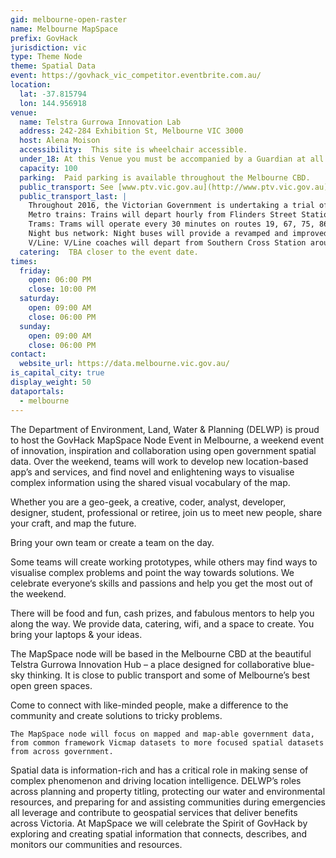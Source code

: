 ```yaml
---
gid: melbourne-open-raster
name: Melbourne MapSpace
prefix: GovHack
jurisdiction: vic
type: Theme Node
theme: Spatial Data
event: https://govhack_vic_competitor.eventbrite.com.au/
location:
  lat: -37.815794
  lon: 144.956918
venue:
  name: Telstra Gurrowa Innovation Lab
  address: 242-284 Exhibition St, Melbourne VIC 3000   
  host: Alena Moison
  accessibility:  This site is wheelchair accessible.
  under_18: At this Venue you must be accompanied by a Guardian at all times.
  capacity: 100
  parking:  Paid parking is available throughout the Melbourne CBD.
  public_transport: See [www.ptv.vic.gov.au](http://www.ptv.vic.gov.au) for details of public transport available.
  public_transport_last: |
    Throughout 2016, the Victorian Government is undertaking a trial of all-night public transport on weekends. 
    Metro trains: Trains will depart hourly from Flinders Street Station on all lines (except Stony Point and Flemington Racecourse). Many stations will benefit from multiple trains each hour, where they are serviced by two or more train lines. 
    Trams: Trams will operate every 30 minutes on routes 19, 67, 75, 86, 96 and 109. This will provide wide coverage across Melbourne as well as servicing key night-time precincts and the major streets in the CBD grid. 
    Night bus network: Night buses will provide a revamped and improved bus service with around 20 overnight routes. The night bus network will have a mix of routes operating from the city, and others providing suburban connections from train stations and suburban night-time hubs. 
    V/Line: V/Line coaches will depart from Southern Cross Station around 2am, bound for Bendigo, Ballarat, Traralgon and Geelong.
  catering:  TBA closer to the event date.   
times:
  friday:
    open: 06:00 PM
    close: 10:00 PM
  saturday:
    open: 09:00 AM
    close: 06:00 PM
  sunday:
    open: 09:00 AM
    close: 06:00 PM
contact:
  website_url: https://data.melbourne.vic.gov.au/
is_capital_city: true
display_weight: 50
dataportals:
  - melbourne
---
```


The Department of Environment, Land, Water & Planning (DELWP) is proud to host the GovHack MapSpace Node Event in Melbourne, a weekend event of innovation, inspiration and collaboration using open government spatial data. Over the weekend, teams will work to develop new location-based app’s and services, and find novel and enlightening ways to visualise complex information using the shared visual vocabulary of the map.

Whether you are a geo-geek, a creative, coder, analyst, developer, designer, student, professional or retiree, join us to meet new people, share your craft, and map the future.

Bring your own team or create a team on the day.

Some teams will create working prototypes, while others may find ways to visualise complex problems and point the way towards solutions. We celebrate everyone‘s skills and passions and help you get the most out of the weekend.

There will be food and fun, cash prizes, and fabulous mentors to help you along the way. We provide data, catering, wifi, and a space to create. You bring your laptops & your ideas.

The MapSpace node will be based in the Melbourne CBD at the beautiful Telstra Gurrowa Innovation Hub – a place designed for collaborative blue-sky thinking. It is close to public transport and some of Melbourne’s best open green spaces.

Come to connect with like-minded people, make a difference to the community and create solutions to tricky problems. 

 	The MapSpace node will focus on mapped and map-able government data, from common framework Vicmap datasets to more focused spatial datasets from across government.

Spatial data is information-rich and has a critical role in making sense of complex phenomenon and driving location intelligence. DELWP’s roles across planning and property titling, protecting our water and environmental resources, and preparing for and assisting communities during emergencies all leverage and contribute to geospatial services that deliver benefits across Victoria. At MapSpace we will celebrate the Spirit of GovHack by exploring and creating spatial information that connects, describes, and monitors our communities and resources.
